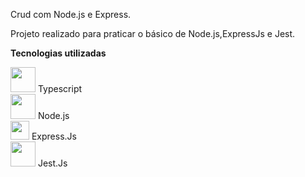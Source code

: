 Crud com Node.js e Express.

Projeto realizado para praticar o básico de Node.js,ExpressJs e Jest.

<b>Tecnologias utilizadas</b>
<div>
  <img src="https://github.com/user-attachments/assets/f7ffdc3d-b0a4-4844-a24e-c73ca0a77d9c" width="40px" height="40px"/> 
  Typescript
</div>
<div>
  <img src="https://github.com/user-attachments/assets/ad5621bc-b086-4bc9-949c-31cab800ff6c" width="40px" height="40px"/>
  Node.js
</div>
<div ">
  <img src="https://github.com/user-attachments/assets/2556a677-a931-435c-a5ca-51c24f60cfc2" widht="50px" height="30px"/>
  Express.Js
</div>
<div>
  <img src="https://github.com/user-attachments/assets/87554ad6-6512-465c-bb73-f1555632f1d1" width="40px" height="40px"/>
  Jest.Js
</div>

